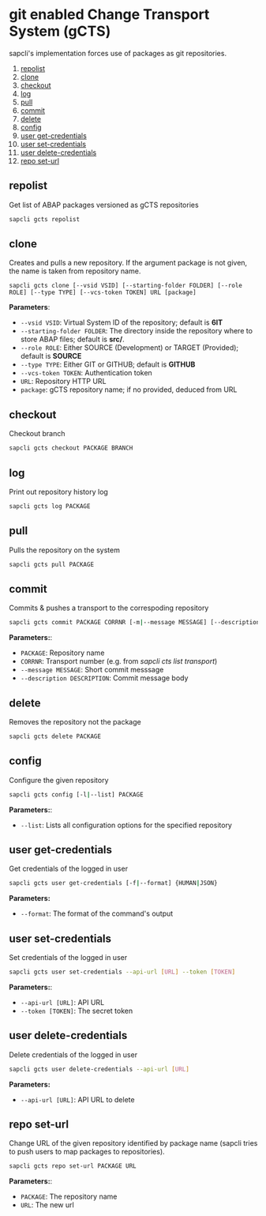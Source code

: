 # git enabled Change Transport System (gCTS)

sapcli's implementation forces use of packages as git repositories.

1. [repolist](#repolist)
2. [clone](#clone)
3. [checkout](#checkout)
4. [log](#log)
5. [pull](#pull)
6. [commit](#commit)
7. [delete](#delete)
8. [config](#config)
9. [user get-credentials](#user-get-credentials)
10. [user set-credentials](#user-set-credentials)
11. [user delete-credentials](#user-delete-credentials)
12. [repo set-url](#repo-set-url)

## repolist

Get list of ABAP packages versioned as gCTS repositories

```bash
sapcli gcts repolist
```

## clone

Creates and pulls a new repository. If the argument package is
not given, the name is taken from repository name.

```
sapcli gcts clone [--vsid VSID] [--starting-folder FOLDER] [--role ROLE] [--type TYPE] [--vcs-token TOKEN] URL [package]
```

**Parameters**:
- `--vsid VSID`: Virtual System ID of the repository; default is **6IT**
- `--starting-folder FOLDER`: The directory inside the repository where to store ABAP files; default is **src/**.
- `--role ROLE`: Either SOURCE (Development) or TARGET (Provided); default is **SOURCE**
- `--type TYPE`: Either GIT or GITHUB; default is **GITHUB**
- `--vcs-token TOKEN`: Authentication token
- `URL`: Repository HTTP URL
- `package`: gCTS repository name; if no provided, deduced from URL

## checkout

Checkout branch

```bash
sapcli gcts checkout PACKAGE BRANCH
```

## log

Print out repository history log

```bash
sapcli gcts log PACKAGE
```

## pull

Pulls the repository on the system

```bash
sapcli gcts pull PACKAGE
```

## commit

Commits & pushes a transport to the correspoding repository

```bash
sapcli gcts commit PACKAGE CORRNR [-m|--message MESSAGE] [--description DESCRIPTION]
```

**Parameters:**:
- `PACKAGE`: Repository name
- `CORRNR`: Transport number (e.g. from *sapcli cts list transport*)
- `--message MESSAGE`: Short commit messsage
- `--description DESCRIPTION`: Commit message body

## delete

Removes the repository not the package

```bash
sapcli gcts delete PACKAGE
```

## config

Configure the given repository

```bash
sapcli gcts config [-l|--list] PACKAGE
```

**Parameters:**:
- `--list`: Lists all configuration options for the specified repository

## user get-credentials

Get credentials of the logged in user

```bash
sapcli gcts user get-credentials [-f|--format] {HUMAN|JSON}
```

**Parameters:**
- `--format`: The format of the command's output

## user set-credentials

Set credentials of the logged in user

```bash
sapcli gcts user set-credentials --api-url [URL] --token [TOKEN]
```

**Parameters:**:
- `--api-url [URL]`: API URL
- `--token [TOKEN]`: The secret token

## user delete-credentials

Delete credentials of the logged in user

```bash
sapcli gcts user delete-credentials --api-url [URL]
```

**Parameters:**
- `--api-url [URL]`: API URL to delete

## repo set-url

Change URL of the given repository identified by package name (sapcli tries to
push users to map packages to repositories).

```bash
sapcli gcts repo set-url PACKAGE URL
```

**Parameters:**:
- `PACKAGE`: The repository name
- `URL`: The new url
